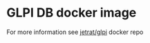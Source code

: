 # GLPI DB docker image

For more information see [jetrat/glpi](https://hub.docker.com/r/jetrat/glpi/) docker repo
